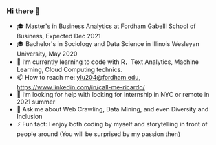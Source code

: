 ### Hi there 👋

- 🎓 Master's in Business Analytics at Fordham Gabelli School of Business, Expected Dec 2021
- 🎓 Bachelor's in Sociology and Data Science in Illinois Wesleyan University, May 2020
- 🌱 I’m currently learning to code with R，Text Analytics, Machine Learning, Cloud Computing technics.
- 📫 How to reach me: ylu204@fordham.edu, https://www.linkedin.com/in/call-me-ricardo/
- 🤔 I’m looking for help with looking for internship in NYC or remote in 2021 summer
- 💬 Ask me about Web Crawling, Data Mining, and even Diversity and Inclusion
- ⚡ Fun fact: I enjoy both coding by myself and storytelling in front of people around (You will be surprised by my passion then)
